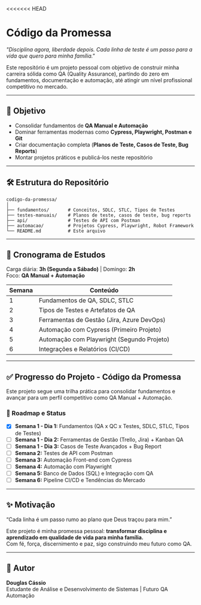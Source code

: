 <<<<<<< HEAD
# Código da Promessa
*"Disciplina agora, liberdade depois. Cada linha de teste é um passo para a vida que quero para minha família."*

Este repositório é um projeto pessoal com objetivo de construir minha carreira sólida como QA (Quality Assurance), partindo do zero em fundamentos, documentação e automação, até atingir um nível profissional competitivo no mercado.

---

## 🎯 Objetivo
- Consolidar fundamentos de **QA Manual e Automação**
- Dominar ferramentas modernas como **Cypress, Playwright, Postman e Git**
- Criar documentação completa (**Planos de Teste, Casos de Teste, Bug Reports**)
- Montar projetos práticos e publicá-los neste repositório

---

## 🛠 **Estrutura do Repositório**

```plaintext
codigo-da-promessa/
│
├── fundamentos/       # Conceitos, SDLC, STLC, Tipos de Testes
├── testes-manuais/    # Planos de teste, casos de teste, bug reports
├── api/               # Testes de API com Postman
├── automacao/         # Projetos Cypress, Playwright, Robot Framework
└── README.md          # Este arquivo
```
---

## 📅 Cronograma de Estudos
Carga diária: **3h (Segunda a Sábado)** | Domingo: **2h**  
Foco: **QA Manual + Automação**

| Semana | Conteúdo |
|--------|----------|
| 1      | Fundamentos de QA, SDLC, STLC |
| 2      | Tipos de Testes e Artefatos de QA |
| 3      | Ferramentas de Gestão (Jira, Azure DevOps) |
| 4      | Automação com Cypress (Primeiro Projeto) |
| 5      | Automação com Playwright (Segundo Projeto) |
| 6      | Integrações e Relatórios (CI/CD) |

---

## ✅ Progresso do Projeto - Código da Promessa
Este projeto segue uma trilha prática para consolidar fundamentos e avançar para um perfil competitivo como QA Manual + Automação.

### 📅 Roadmap e Status
- [x] **Semana 1 - Dia 1:** Fundamentos (QA x QC x Testes, SDLC, STLC, Tipos de Testes)
- [ ] **Semana 1 - Dia 2:** Ferramentas de Gestão (Trello, Jira) + Kanban QA
- [ ] **Semana 1 - Dia 3:** Casos de Teste Avançados + Bug Report
- [ ] **Semana 2:** Testes de API com Postman
- [ ] **Semana 3:** Automação Front-end com Cypress
- [ ] **Semana 4:** Automação com Playwright
- [ ] **Semana 5:** Banco de Dados (SQL) e Integração com QA
- [ ] **Semana 6:** Pipeline CI/CD e Tendências do Mercado

---

## ✨ Motivação
“Cada linha é um passo rumo ao plano que Deus traçou para mim.”

Este projeto é minha promessa pessoal: **transformar disciplina e aprendizado em qualidade de vida para minha família.**  
Com fé, força, discernimento e paz, sigo construindo meu futuro como QA.

---

## 📌 Autor
**Douglas Cássio**  
Estudante de Análise e Desenvolvimento de Sistemas | Futuro QA Automação